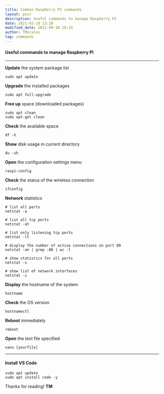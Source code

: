 ```yaml
---
title: Common Raspberry PI commands
layout: post
description: Useful commands to manage Raspberry PI
date: 2021-02-10 23:20
modified_date: 2021-09-10 18:24
author: TMorales
tag: commands
---
```

#### Useful commands to manage Raspberry PI
---
**Update** the system package list
```
sudo apt update
```
**Upgrade** the installed packages
```
sudo apt full-upgrade
```
**Free up** space (downloaded packages)
```
sudo apt clean
sudo apt-get clean
```
**Check** the available space
```
df -h
```
**Show** disk usage in current directory
```
du -sh
```
**Open** the configuration settings menu
```
raspi-config
```
**Check** the status of the wireless connection
```
ifconfig
```
**Network** statistics
```
# list all ports
netstat -a

# list all tcp ports
netstat -at

# list only listening tcp ports
netstat -lt

# display the number of active connections on port 80
netstat -an | grep :80 | wc -l

# show statistics for all ports
netstat -s

# show list of network interfaces
netstat -i
```
**Display** the hostname of the system
```
hostname
```
**Check** the OS version  
```
hostnamectl
```
**Reboot** immediately
```
reboot
```
**Open** the text file specified
```
nano [yourfile]
```
---
#### Install VS Code
```
sudo apt update
sudo apt install code -y
```  


Thanks for reading! **TM**  